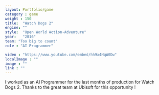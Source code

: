 ```yaml
---
layout: Portfolio/game
category : game
weight : 150
title:  "Watch Dogs 2"
engine: ""
style:  "Open World Action-Adventure"
year:   "2016"
team: "Too big to count"
role : "AI Programmer"

video : "https://www.youtube.com/embed/hh9x4NqW0Dw"
localImage : ""
image : ""
link : ""
---
```

I worked as an AI Programmer for the last months of production for Watch Dogs 2.
Thanks to the great team at Ubisoft for this opportunity !